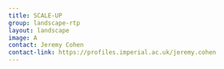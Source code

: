 ```yaml
---
title: SCALE-UP
group: landscape-rtp
layout: landscape
image: A
contact: Jeremy Cohen
contact-link: https://profiles.imperial.ac.uk/jeremy.cohen
---
```


